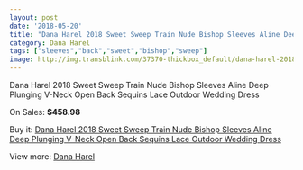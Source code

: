 ```yaml
---
layout: post
date: '2018-05-20'
title: "Dana Harel 2018 Sweet Sweep Train Nude Bishop Sleeves Aline Deep Plunging V-Neck Open Back Sequins Lace Outdoor Wedding Dress"
category: Dana Harel
tags: ["sleeves","back","sweet","bishop","sweep"]
image: http://img.transblink.com/37370-thickbox_default/dana-harel-2018-sweet-sweep-train-nude-bishop-sleeves-aline-deep-plunging-v-neck-open-back-sequins-lace-outdoor-wedding-dress.jpg
---
```

Dana Harel 2018 Sweet Sweep Train Nude Bishop Sleeves Aline Deep Plunging V-Neck Open Back Sequins Lace Outdoor Wedding Dress

On Sales: **$458.98**
<a href="https://www.transblink.com/en/dana-harel/11949-dana-harel-2018-sweet-sweep-train-nude-bishop-sleeves-aline-deep-plunging-v-neck-open-back-sequins-lace-outdoor-wedding-dress.html"><amp-img layout="responsive" width="600" height="600" src="//img.transblink.com/37370-thickbox_default/dana-harel-2018-sweet-sweep-train-nude-bishop-sleeves-aline-deep-plunging-v-neck-open-back-sequins-lace-outdoor-wedding-dress.jpg" alt="Dana Harel 2018 Sweet Sweep Train Nude Bishop Sleeves Aline Deep Plunging V-Neck Open Back Sequins Lace Outdoor Wedding Dress 0" /></a>
<a href="https://www.transblink.com/en/dana-harel/11949-dana-harel-2018-sweet-sweep-train-nude-bishop-sleeves-aline-deep-plunging-v-neck-open-back-sequins-lace-outdoor-wedding-dress.html"><amp-img layout="responsive" width="600" height="600" src="//img.transblink.com/37373-thickbox_default/dana-harel-2018-sweet-sweep-train-nude-bishop-sleeves-aline-deep-plunging-v-neck-open-back-sequins-lace-outdoor-wedding-dress.jpg" alt="Dana Harel 2018 Sweet Sweep Train Nude Bishop Sleeves Aline Deep Plunging V-Neck Open Back Sequins Lace Outdoor Wedding Dress 1" /></a>
<a href="https://www.transblink.com/en/dana-harel/11949-dana-harel-2018-sweet-sweep-train-nude-bishop-sleeves-aline-deep-plunging-v-neck-open-back-sequins-lace-outdoor-wedding-dress.html"><amp-img layout="responsive" width="600" height="600" src="//img.transblink.com/37372-thickbox_default/dana-harel-2018-sweet-sweep-train-nude-bishop-sleeves-aline-deep-plunging-v-neck-open-back-sequins-lace-outdoor-wedding-dress.jpg" alt="Dana Harel 2018 Sweet Sweep Train Nude Bishop Sleeves Aline Deep Plunging V-Neck Open Back Sequins Lace Outdoor Wedding Dress 2" /></a>
<a href="https://www.transblink.com/en/dana-harel/11949-dana-harel-2018-sweet-sweep-train-nude-bishop-sleeves-aline-deep-plunging-v-neck-open-back-sequins-lace-outdoor-wedding-dress.html"><amp-img layout="responsive" width="600" height="600" src="//img.transblink.com/37371-thickbox_default/dana-harel-2018-sweet-sweep-train-nude-bishop-sleeves-aline-deep-plunging-v-neck-open-back-sequins-lace-outdoor-wedding-dress.jpg" alt="Dana Harel 2018 Sweet Sweep Train Nude Bishop Sleeves Aline Deep Plunging V-Neck Open Back Sequins Lace Outdoor Wedding Dress 3" /></a>

Buy it: [Dana Harel 2018 Sweet Sweep Train Nude Bishop Sleeves Aline Deep Plunging V-Neck Open Back Sequins Lace Outdoor Wedding Dress](https://www.transblink.com/en/dana-harel/11949-dana-harel-2018-sweet-sweep-train-nude-bishop-sleeves-aline-deep-plunging-v-neck-open-back-sequins-lace-outdoor-wedding-dress.html "Dana Harel 2018 Sweet Sweep Train Nude Bishop Sleeves Aline Deep Plunging V-Neck Open Back Sequins Lace Outdoor Wedding Dress")

View more: [Dana Harel](https://www.transblink.com/en/131-dana-harel "Dana Harel")